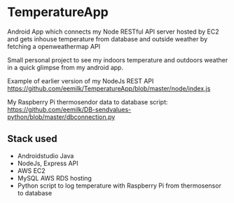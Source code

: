 # TemperatureApp
Android App which connects my Node RESTful API server hosted by EC2 and gets inhouse temperature from database and outside weather by fetching a openweathermap API

Small personal project to see my indoors temperature and outdoors weather in a quick glimpse from my android app.

Example of earlier version of my NodeJs REST API https://github.com/eemilk/TemperatureApp/blob/master/node/index.js

My Raspberry Pi thermosendor data to database script: https://github.com/eemilk/DB-sendvalues-python/blob/master/dbconnection.py

## Stack used
- Androidstudio Java
- NodeJs, Express API
- AWS EC2
- MySQL AWS RDS hosting
- Python script to log temperature with Raspberry Pi from thermosensor to database
